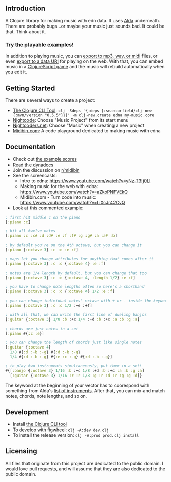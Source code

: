 ## Introduction

A Clojure library for making music with edn data. It uses [Alda](https://github.com/alda-lang/alda) underneath. There are probably bugs...or maybe your music just sounds bad. It could be that. Think about it.

### [Try the playable examples!](https://oakes.github.io/edna/cljs/edna.examples.html)

In addition to playing music, you can [export to mp3, wav, or midi](https://oakes.github.io/edna/clj/edna.core/export'e'.html) files, or even [export to a data URI](https://oakes.github.io/edna/clj/edna.core/edna-'g'data-uri.html) for playing on the web. With that, you can embed music in a [ClojureScript game](https://github.com/oakes/play-cljs) and the music will rebuild automatically when you edit it.

## Getting Started

There are several ways to create a project:

* [The Clojure CLI Tool](https://clojure.org/guides/getting_started#_clojure_installer_and_cli_tools): `clj -Sdeps '{:deps {:seancorfield/clj-new {:mvn/version "0.5.5"}}}' -m clj-new.create edna my-music.core`
* [Nightcode](https://sekao.net/nightcode/): Choose "Music Project" from its start menu
* [Nightcoders.net](http://nightcoders.net/): Choose "Music" when creating a new project
* [Midibin.com](https://midibin.com): A code playground dedicated to making music with edna

## Documentation

* Check out [the example scores](https://github.com/oakes/edna/tree/master/examples)
* Read [the dynadocs](https://oakes.github.io/edna/clj/edna.core.html)
* Join the discussion on [r/midibin](https://www.reddit.com/r/midibin/)
* See the screencasts:
  * Intro to edna: https://www.youtube.com/watch?v=yNz-T3Ij0LI
  * Making music for the web with edna: https://www.youtube.com/watch?v=aZkoPNFVEkQ
  * Midibin.com - Turn code into music: https://www.youtube.com/watch?v=LiXcJr42CvQ
* Look at this commented example:

```clojure
; first hit middle c on the piano
[:piano :c]

; hit all twelve notes
[:piano :c :c# :d :d# :e :f :f# :g :g# :a :a# :b]

; by default you're on the 4th octave, but you can change it
[:piano {:octave 3} :c :d :e :f]

; maps let you change attributes for anything that comes after it
[:piano {:octave 3} :c :d {:octave 4} :e :f]

; notes are 1/4 length by default, but you can change that too
[:piano {:octave 3} :c :d {:octave 4, :length 1/2} :e :f]

; you have to change note lengths often so here's a shorthand
[:piano {:octave 3} :c :d {:octave 4} 1/2 :e :f]

; you can change individual notes' octave with + or - inside the keyword
[:piano {:octave 3} :c :d 1/2 :+e :+f]

; with all that, we can write the first line of dueling banjos
[:guitar {:octave 3} 1/8 :b :+c 1/4 :+d :b :+c :a :b :g :a]

; chords are just notes in a set
[:piano #{:c :e}]

; you can change the length of chords just like single notes
[:guitar {:octave 4}
  1/8 #{:d :-b :-g} #{:d :-b :-g}
  1/4 #{:d :-b :-g} #{:e :c :-g} #{:d :-b :-g}]

; to play two instruments simultaneously, put them in a set!
#{[:banjo {:octave 3} 1/16 :b :+c 1/8 :+d :b :+c :a :b :g :a]
  [:guitar {:octave 3} 1/16 :r :r 1/8 :g :r :d :r :g :g :d]}
```

The keyword at the beginning of your vector has to coorespond with something from Alda's [list of instruments](https://github.com/alda-lang/alda/blob/master/doc/list-of-instruments.md). After that, you can mix and match notes, chords, note lengths, and so on.

## Development

* Install [the Clojure CLI tool](https://clojure.org/guides/getting_started#_clojure_installer_and_cli_tools)
* To develop with figwheel: `clj -A:dev dev.clj`
* To install the release version: `clj -A:prod prod.clj install`

## Licensing

All files that originate from this project are dedicated to the public domain. I would love pull requests, and will assume that they are also dedicated to the public domain.
